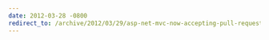 ```yaml
---
date: 2012-03-28 -0800
redirect_to: /archive/2012/03/29/asp-net-mvc-now-accepting-pull-requests.aspx/
---
```

